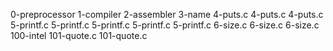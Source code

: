 0-preprocessor
1-compiler
2-assembler
3-name
4-puts.c
4-puts.c
4-puts.c
5-printf.c
5-printf.c
5-printf.c
5-printf.c
5-printf.c
6-size.c
6-size.c
6-size.c
100-intel
101-quote.c
101-quote.c
